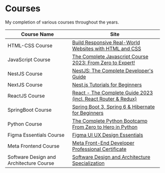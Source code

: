 # Courses

My completion of various courses throughout the years.

| Course Name | Site |
| ------------- | ------------- |
| HTML-CSS Course  | [Build Responsive Real-World Websites with HTML and CSS](https://www.udemy.com/course/design-and-develop-a-killer-website-with-html5-and-css3/?referralCode=93317126211B2A500938) |
| JavaScript Course | [The Complete Javascript Course 2023: From Zero to Expert!](https://www.udemy.com/course/the-complete-javascript-course/) |
| NestJS Course | [NestJS: The Complete Developer's Guide](https://www.udemy.com/course/nestjs-the-complete-developers-guide/) |
| NextJS Course | [Nest.js Tutorials for Beginners](https://www.youtube.com/watch?v=9P8mASSREYM&list=PLC3y8-rFHvwgC9mj0qv972IO5DmD-H0ZH) |
| ReactJS Course | [React - The Complete Guide 2023 (incl. React Router & Redux)](https://www.udemy.com/course/react-the-complete-guide-incl-redux/?kw=React&src=sac) |
| SpringBoot Course | [Spring Boot 3, Spring 6 & Hibernate for Beginners](https://www.udemy.com/course/spring-hibernate-tutorial/)
| Python Course | [The Complete Python Bootcamp From Zero to Hero in Python](https://www.udemy.com/course/complete-python-bootcamp/)
| Figma Essentials Course | [Figma UI UX Design Essentials](https://www.udemy.com/course/figma-ux-ui-design-user-experience-tutorial-course/)
| Meta Frontend Course | [Meta Front-End Developer Professional Certificate](https://www.coursera.org/professional-certificates/meta-front-end-developer)
| Software Design and Architecture Course | [Software Design and Architecture Specialization](https://www.coursera.org/specializations/software-design-architecture?)
